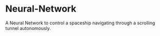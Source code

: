 # Neural-Network
A Neural Network to control a spaceship navigating through a scrolling tunnel autonomously.

